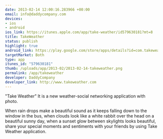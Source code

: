 ```yaml
--- 
date: 2013-02-14 12:00:16.283966 +00:00
email: info@daddycompany.com
devices: 
- ios
- android
ios_link: https://itunes.apple.com/app/take-weather/id579630181?mt=8
title: TakeWeather
status: publish
highlight: true
android_link: https://play.google.com/store/apps/details?id=com.takeweather
targetMarket: Both
type: app
itunes_id: "579630181"
thumb: /uploads/app/2013-02/2013-02-14-takeweather.png
permalink: /app/takeweather
developer: DaddyCompany
developer_link: http://www.takeweather.com
---
```


"Take Weather"
It is a new weather-social networking application with photo.

When rain drops make a beautiful sound as it keeps falling down to the window in the bus, when clouds look like a white rabbit over the head on a beautiful sunny day, when a sunset glow between skylights looks beautiful, share your special moments and sentiments with your friends by using Take Weather application.
